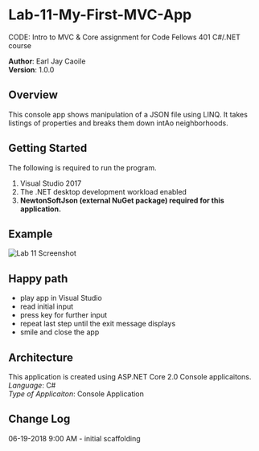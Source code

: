 # Lab-11-My-First-MVC-App
 CODE: Intro to MVC &amp; Core assignment for Code Fellows 401 C#/.NET course

**Author**: Earl Jay Caoile <br />
**Version**: 1.0.0

## Overview
This console app shows manipulation of a JSON file using LINQ. It takes listings of
properties and breaks them down intAo neighborhoods.

## Getting Started
The following is required to run the program.
1. Visual Studio 2017 
2. The .NET desktop development workload enabled
3. <b>NewtonSoftJson (external NuGet package) required for this application.</b>

## Example
![Lab 11 Screenshot](Lab08-SS.jpg)

## Happy path
- play app in Visual Studio
- read initial input
- press key for further input
- repeat last step until the exit message displays
- smile and close the app

## Architecture
This application is created using ASP.NET Core 2.0 Console applicaitons. <br />
*Language*: C# <br />
*Type of Applicaiton*: Console Application <br />

## Change Log
06-19-2018 9:00 AM - initial scaffolding <br />











